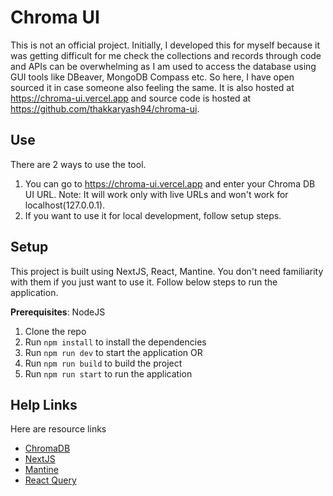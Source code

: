 # Chroma UI

This is not an official project. Initially, I developed this for myself because it was getting difficult for me check the collections and records through code and APIs can be overwhelming as I am used to access the database using GUI tools like DBeaver, MongoDB Compass etc. So here, I have open sourced it in case someone also feeling the same. It is also hosted at https://chroma-ui.vercel.app and source code is hosted at https://github.com/thakkaryash94/chroma-ui.

## Use

There are 2 ways to use the tool.
1. You can go to https://chroma-ui.vercel.app and enter your Chroma DB UI URL. Note: It will work only with live URLs and won't work for localhost(127.0.0.1).
2. If you want to use it for local development, follow setup steps.


## Setup

This project is built using NextJS, React, Mantine. You don't need familiarity with them if you just want to use it. Follow below steps to run the application.

**Prerequisites**: NodeJS

1. Clone the repo
2. Run `npm install` to install the dependencies
3. Run `npm run dev` to start the application
OR
3. Run `npm run build` to build the project
4. Run `npm run start` to run the application


## Help Links

Here are resource links

- [ChromaDB](https://www.trychroma.com/)
- [NextJS](https://nextjs.org/)
- [Mantine](https://mantine.dev/)
- [React Query](https://tanstack.com/query/v5)
